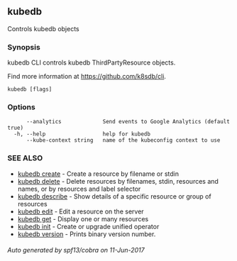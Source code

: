 ## kubedb

Controls kubedb objects

### Synopsis


kubedb CLI controls kubedb ThirdPartyResource objects. 

Find more information at https://github.com/k8sdb/cli.

```
kubedb [flags]
```

### Options

```
      --analytics             Send events to Google Analytics (default true)
  -h, --help                  help for kubedb
      --kube-context string   name of the kubeconfig context to use
```

### SEE ALSO
* [kubedb create](kubedb_create.md)	 - Create a resource by filename or stdin
* [kubedb delete](kubedb_delete.md)	 - Delete resources by filenames, stdin, resources and names, or by resources and label selector
* [kubedb describe](kubedb_describe.md)	 - Show details of a specific resource or group of resources
* [kubedb edit](kubedb_edit.md)	 - Edit a resource on the server
* [kubedb get](kubedb_get.md)	 - Display one or many resources
* [kubedb init](kubedb_init.md)	 - Create or upgrade unified operator
* [kubedb version](kubedb_version.md)	 - Prints binary version number.

###### Auto generated by spf13/cobra on 11-Jun-2017

